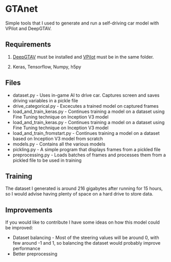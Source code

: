 
# GTAnet
Simple tools that I used to generate and run a self-driving car model with VPilot and DeepGTAV.

## Requirements
1. [DeepGTAV](https://github.com/ai-tor/DeepGTAV) must be installed and [VPilot](https://github.com/cpgeier/VPilot) must be in the same folder.

2. Keras, Tensorflow, Numpy, h5py

## Files

- dataset.py - Uses in-game AI to drive car. Captures screen and saves driving variables in a pickle file
- drive_categorical.py - Excecutes a trained model on captured frames
- load_and_train_keras.py - Continues training a model on a dataset using Fine Tuning technique on Inception V3 model
- load_and_train_keras.py - Continues training a model on a dataset using Fine Tuning technique on Inception V3 model
- load_and_train_fromstart.py - Continues training a model on a dataset based on Inception V3 model from scratch
- models.py - Contains all the various models
- pickling.py - A simple program that displays frames from a pickled file
- preprocessing.py - Loads batches of frames and processes them from a pickled file to be used in training


## Training

The dataset I generated is around 216 gigabytes after running for 15 hours, so I would advise having plenty of space on a hard drive to store data.

## Improvements

If you would like to contribute I have some ideas on how this model could be improved:

- Dataset balancing - Most of the steering values will be around 0, with few around -1 and 1, so balancing the dataset would probably improve performance
- Better preprocessing
